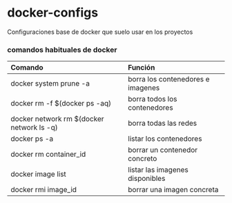 # docker-configs

Configuraciones base de docker que suelo usar en los proyectos 

### comandos habituales de docker

| Comando                                   | Función                           |
|:------------------------------------------|:----------------------------------|
| docker system prune -a                    | borra los contenedores e imagenes | 
| docker rm -f $(docker ps -aq) 			| borra todos los contenedores      | 
| docker network rm $(docker network ls -q) | borra todas las redes             | 
| docker ps -a					            | listar los contenedores           | 
| docker rm container_id				    | borrar un contenedor concreto     | 
| docker image list				            | listar las imagenes disponibles   | 
| docker rmi image_id				        | borrar una imagen concreta        | 